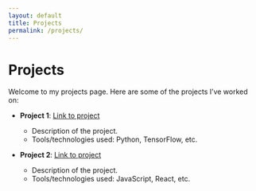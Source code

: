 ```yaml
---
layout: default
title: Projects
permalink: /projects/
---
```


# Projects

Welcome to my projects page. Here are some of the projects I’ve worked on:

<!-- Add your project details below -->

- **Project 1**: [Link to project](#)
  - Description of the project.
  - Tools/technologies used: Python, TensorFlow, etc.

- **Project 2**: [Link to project](#)
  - Description of the project.
  - Tools/technologies used: JavaScript, React, etc.

<!-- Add more projects as needed -->
